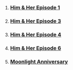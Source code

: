 
1. ### [Him & Her Episode 1](her1.md)
2. ### [Him & Her Episode 3](him3.md)
3. ### [Him & Her Episode 4](him4.md)
4. ### [Him & Her Episode 6](her6.md)


5. ### [Moonlight Anniversary](moonlight.md)
